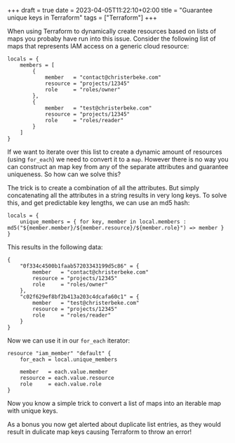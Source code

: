 +++ 
draft = true
date = 2023-04-05T11:22:10+02:00
title = "Guarantee unique keys in Terraform"
tags = ["Terraform"]
+++

When using Terraform to dynamically create resources based on lists of maps you probaby have run into this issue.
Consider the following list of maps that represents IAM access on a generic cloud resource:

```hcl
locals = {
    members = [
        {
            member   = "contact@christerbeke.com"
            resource = "projects/12345"
            role     = "roles/owner"
        },
        {
            member   = "test@christerbeke.com"
            resource = "projects/12345"
            role     = "roles/reader"
        }
    ]
}
```

If we want to iterate over this list to create a dynamic amount of resources (using `for_each`) we need to convert it to a `map`.
However there is no way you can construct an map key from any of the separate attributes and guarantee uniqueness.
So how can we solve this?

The trick is to create a combination of all the attributes.
But simply concatenating all the attributes in a string results in very long keys.
To solve this, and get predictable key lengths, we can use an md5 hash:

```hcl
locals = {
    unique_members = { for key, member in local.members : md5("${member.member}/${member.resource}/${member.role}") => member }
}
```

This results in the following data:

```hcl
{
    "0f334c4500b1faab57203343199d5c86" = {
        member   = "contact@christerbeke.com"
        resource = "projects/12345"
        role     = "roles/owner"
    },
    "c02f629ef8bf2b413a203c4dcafa60c1" = {
        member   = "test@christerbeke.com"
        resource = "projects/12345"
        role     = "roles/reader"
    }
}
```

Now we can use it in our `for_each` iterator:

```hcl
resource "iam_member" "default" {
    for_each = local.unique_members

    member   = each.value.member
    resource = each.value.resource
    role     = each.value.role
}
```

Now you know a simple trick to convert a list of maps into an iterable map with unique keys.

As a bonus you now get alerted about duplicate list entries, as they would result in dulicate map keys causing Terraform to throw an error!
